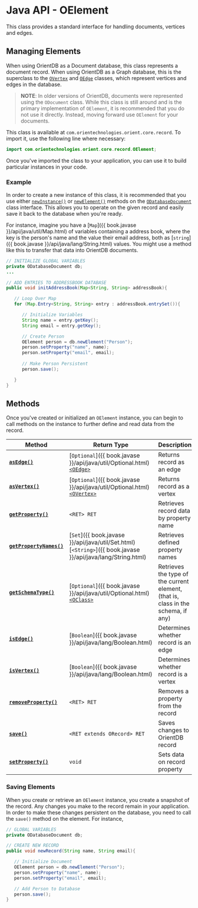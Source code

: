 
# Java API - OElement

This class provides a standard interface for handling documents, vertices and edges.


## Managing Elements

When using OrientDB as a Document database, this class represents a document record.  When using OrientDB as a Graph database, this is the superclass to the [`OVertex`](OVertex.md) and [`OEdge`](OEdge.md) classes, which represent vertices and edges in the database.

>**NOTE**: In older versions of OrientDB, documents were represented using the `ODocument` class.  While this class is still around and is the primary implementation of `OElement`, it is recommended that you do not use it directly.  Instead, moving forward use `OElement` for your documents.

This class is available at `com.orientechnologies.orient.core.record`.  To import it, use the following line where necessary:

```java
import com.orientechnologies.orient.core.record.OElement;
```

Once you've imported the class to your application, you can use it to build particular instances in your code.

### Example

In order to create a new instance of this class, it is recommended that you use either [`newInstance()`](ODatabaseDocument/newInstance.md) or [`newElement()`](ODatabaseDocument/newElement.md) methods on the [`ODatabaseDocument`](ODatabaseDocument.md) class interface.  This allows you to operate on the given record and easily save it back to the database when you're ready. 

For instance, imagine you have a [`Map`]({{ book.javase }}/api/java/util/Map.html) of variables containing a address book, where the key is the person's name and the value their email address, both as [`string`]({{ book.javase }}/api/java/lang/String.html) values.  You might use a method like this to transfer that data into OrientDB documents.

```java
// INITIALIZE GLOBAL VARIABLES
private ODatabaseDocument db;
...

// ADD ENTRIES TO ADDRESSBOOK DATABASE
public void initAddressBook(Map<String, String> addressBook){

   // Loop Over Map
   for (Map.Entry<String, String> entry : addressBook.entrySet()){

      // Initialize Variables
	  String name = entry.getKey();
	  String email = entry.getKey();

	  // Create Person 
	  OElement person = db.newElement("Person");
	  person.setProperty("name", name);
	  person.setProperty("email", email);
	  
	  // Make Person Persistent
	  person.save();

   }
}
```

## Methods

Once you've created or initialized an `OElement` instance, you can begin to call methods on the instance to further define and read data from the record.

| Method | Return Type | Description |
|---|---|---|
| [**`asEdge()`**](OElement/asEdge.md) | [`Optional`]({{ book.javase }}/api/java/util/Optional.html)[`<OEdge>`](OEdge.md) | Returns record as an edge | 
| [**`asVertex()`**](OElement/asVertex.md) | [`Optional`]({{ book.javase }}/api/java/util/Optional.html)[`<OVertex>`](OVertex.md) | Returns record as a vertex |
| [**`getProperty()`**](OElement/getProperty.md) | `<RET> RET` | Retrieves record data by property name |
| [**`getPropertyNames()`**](OElement/getPropertyNames.md) | [`Set`]({{ book.javase }}/api/java/util/Set.html)[`<String>`]({{ book.javase }}/api/java/lang/String.html) | Retrieves defined property names |
| [**`getSchemaType()`**](OElement/getSchemaType.md) | [`Optional`]({{ book.javase }}/api/java/util/Optional.html)[`<OClass>`](OClass.md) | Retrieves the type of the current element, (that is, class in the schema, if any) |
| [**`isEdge()`**](OElement/isEdge.md) | [`Boolean`]({{ book.javase }}/api/java/lang/Boolean.html) | Determines whether record is an edge |
| [**`isVertex()`**](OElement/isVertex.md) | [`Boolean`]({{ book.javase }}/api/java/lang/Boolean.html) | Determines whether record is a vertex |
| [**`removeProperty()`**](OElement/removeProperty.md) | `<RET> RET` | Removes a property from the record |
| [**`save()`**](#saving-elements) | `<RET extends ORecord> RET` | Saves changes to OrientDB record |
| [**`setProperty()`**](OElement/setProperty.md) | `void` | Sets data on record property |

### Saving Elements

When you create or retrieve an `OElement` instance, you create a snapshot of the record.  Any changes you make to the record remain in your application.  In order to make these changes persistent on the database, you need to call the `save()` method on the element.  For instance,

```java
// GLOBAL VARIABLES
private ODatabaseDocument db;

// CREATE NEW RECORD
public void newRecord(String name, String email){

   // Initialize Document
   OElement person = db.newElement("Person");
   person.setProperty("name", name);
   person.setProperty("email", email);

   // Add Person to Database
   person.save();
}
```

